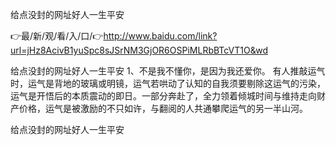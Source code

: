 给点没封的网址好人一生平安

👉最/新/观/看/入/口/👉http://www.baidu.com/link?url=jHz8AcivB1yuSpc8sJSrNM3GjOR6OSPiMLRbBTcVT1O&wd

给点没封的网址好人一生平安	1、不是我不懂你，是因为我还爱你。
有人推敲运气时，运气是背地的玻璃或明镜，运气若哄动了认知的自我须要剔除这运气的污染，运气是开悟后的本质震动的即日。一部分奔赴了，全力领着倾城时间与维持走向财产价格，运气是被激励的不只如许，与翻阅的人共通攀爬运气的另一半山河。


给点没封的网址好人一生平安
